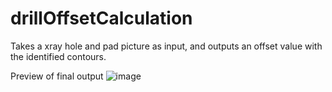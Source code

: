 # drillOffsetCalculation
Takes a xray hole and pad picture as input, and outputs an offset value with the identified contours.


Preview of final output
![image](https://user-images.githubusercontent.com/124814751/223533342-fd631a6a-c21a-42f7-94a2-80f215feb316.png)
